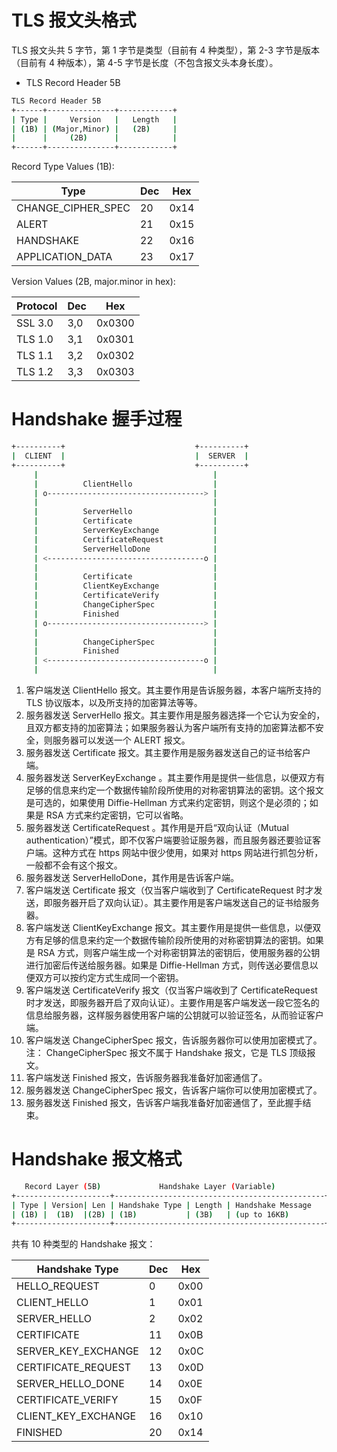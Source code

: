 # TLS 报文头格式

TLS 报文头共 5 字节，第 1 字节是类型（目前有 4 种类型），第 2-3 字节是版本（目前有 4 种版本），第 4-5 字节是长度（不包含报文头本身长度）。

- TLS Record Header 5B

```bash
TLS Record Header 5B
+------+---------------+------------+
| Type |     Version   |   Length   |
| (1B) | (Major,Minor) |   (2B)     |
|      |     (2B)      |            |
+------+---------------+------------+
```

Record Type Values (1B):


| Type               | Dec | Hex  |
| -------------------- | ----- | ------ |
| CHANGE_CIPHER_SPEC | 20  | 0x14 |
| ALERT              | 21  | 0x15 |
| HANDSHAKE          | 22  | 0x16 |
| APPLICATION_DATA   | 23  | 0x17 |

Version Values (2B, major.minor in hex):


| Protocol | Dec | Hex    |
| ---------- | ----- | -------- |
| SSL 3.0  | 3,0 | 0x0300 |
| TLS 1.0  | 3,1 | 0x0301 |
| TLS 1.1  | 3,2 | 0x0302 |
| TLS 1.2  | 3,3 | 0x0303 |

# Handshake 握手过程

```bash
+----------+                             +----------+
|  CLIENT  |                             |  SERVER  |
+----------+                             +----------+
     |                                       |
     |          ClientHello                  |
     | o-----------------------------------> |
     |                                       |
     |          ServerHello                  |
     |          Certificate                  |
     |          ServerKeyExchange            |
     |          CertificateRequest           |
     |          ServerHelloDone              |
     | <-----------------------------------o |
     |                                       |
     |          Certificate                  |
     |          ClientKeyExchange            |
     |          CertificateVerify            |
     |          ChangeCipherSpec             |
     |          Finished                     |
     | o-----------------------------------> |
     |                                       |
     |          ChangeCipherSpec             |
     |          Finished                     |
     | <-----------------------------------o |
     |                                       |
```

1. 客户端发送 ClientHello 报文。其主要作用是告诉服务器，本客户端所支持的 TLS 协议版本，以及所支持的加密算法等等。
2. 服务器发送 ServerHello 报文。其主要作用是服务器选择一个它认为安全的，且双方都支持的加密算法；如果服务器认为客户端所有支持的加密算法都不安全，则服务器可以发送一个 ALERT 报文。
3. 服务器发送 Certificate 报文。其主要作用是服务器发送自己的证书给客户端。
4. 服务器发送 ServerKeyExchange 。其主要作用是提供一些信息，以便双方有足够的信息来约定一个数据传输阶段所使用的对称密钥算法的密钥。这个报文是可选的，如果使用 Diffie-Hellman 方式来约定密钥，则这个是必须的；如果是 RSA 方式来约定密钥，它可以省略。
5. 服务器发送 CertificateRequest 。其作用是开启“双向认证（Mutual authentication）”模式，即不仅客户端要验证服务器，而且服务器还要验证客户端。这种方式在 https 网站中很少使用，如果对 https 网站进行抓包分析，一般都不会有这个报文。
6. 服务器发送 ServerHelloDone，其作用是告诉客户端。
7. 客户端发送 Certificate 报文（仅当客户端收到了 CertificateRequest 时才发送，即服务器开启了双向认证）。其主要作用是客户端发送自己的证书给服务器。
8. 客户端发送 ClientKeyExchange 报文。其主要作用是提供一些信息，以便双方有足够的信息来约定一个数据传输阶段所使用的对称密钥算法的密钥。如果是 RSA 方式，则客户端生成一个对称密钥算法的密钥后，使用服务器的公钥进行加密后传送给服务器。如果是 Diffie-Hellman 方式，则传送必要信息以便双方可以按约定方式生成同一个密钥。
9. 客户端发送 CertificateVerify 报文（仅当客户端收到了 CertificateRequest 时才发送，即服务器开启了双向认证）。主要作用是客户端发送一段它签名的信息给服务器，这样服务器使用客户端的公钥就可以验证签名，从而验证客户端。
10. 客户端发送 ChangeCipherSpec 报文，告诉服务器你可以使用加密模式了。注： ChangeCipherSpec 报文不属于 Handshake 报文，它是 TLS 顶级报文。
11. 客户端发送 Finished 报文，告诉服务器我准备好加密通信了。
12. 服务器发送 ChangeCipherSpec 报文，告诉客户端你可以使用加密模式了。
13. 服务器发送 Finished 报文，告诉客户端我准备好加密通信了，至此握手结束。

# Handshake 报文格式

```bash
   Record Layer (5B)             Handshake Layer (Variable)
+---------------------+-----------------------------------------------+
| Type | Version| Len | Handshake Type | Length | Handshake Message   |
| (1B) |  (1B)  |(2B) | (1B)           | (3B)   | (up to 16KB)        |
+---------------------+-----------------------------------------------+
```

共有 10 种类型的 Handshake 报文：


| Handshake Type      | Dec | Hex  |
| --------------------- | ----- | ------ |
| HELLO_REQUEST       | 0   | 0x00 |
| CLIENT_HELLO        | 1   | 0x01 |
| SERVER_HELLO        | 2   | 0x02 |
| CERTIFICATE         | 11  | 0x0B |
| SERVER_KEY_EXCHANGE | 12  | 0x0C |
| CERTIFICATE_REQUEST | 13  | 0x0D |
| SERVER_HELLO_DONE   | 14  | 0x0E |
| CERTIFICATE_VERIFY  | 15  | 0x0F |
| CLIENT_KEY_EXCHANGE | 16  | 0x10 |
| FINISHED            | 20  | 0x14 |
